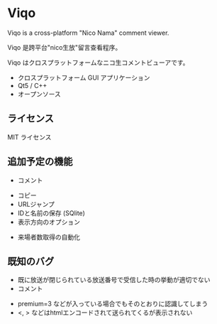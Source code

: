 Viqo
====
 Viqo is a cross-platform "Nico Nama" comment viewer.

 Viqo 是跨平台"nico生放"留言查看程序。

 Viqo はクロスプラットフォームなニコ生コメントビューアです。

 * クロスプラットフォーム GUI アプリケーション
 * Qt5 / C++
 * オープンソース


ライセンス
----------
 MIT ライセンス


追加予定の機能
--------------
 * コメント
  + コピー
  + URLジャンプ
  + IDと名前の保存 (SQlite)
  + 表示方向のオプション
 * 来場者数取得の自動化

既知のバグ
----------
 * 既に放送が閉じられている放送番号で受信した時の挙動が適切でない
 * コメント
  + premium=3 などが入っている場合でもそのとおりに認識してしまう
  + <, > などはhtmlエンコードされて送られてくるが表示されない

